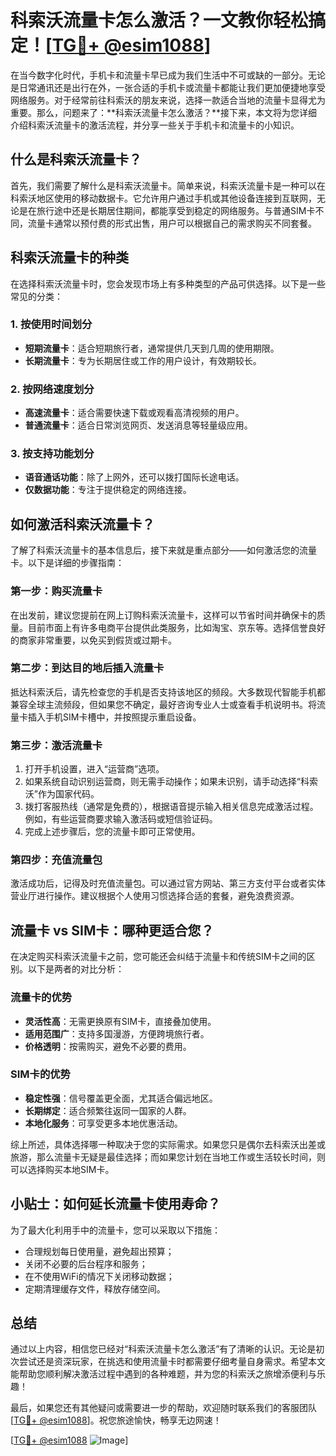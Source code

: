 # 科索沃流量卡怎么激活？一文教你轻松搞定！[[TG💪+ @esim1088](https://t.me/s/esim1088)]

在当今数字化时代，手机卡和流量卡早已成为我们生活中不可或缺的一部分。无论是日常通讯还是出行在外，一张合适的手机卡或流量卡都能让我们更加便捷地享受网络服务。对于经常前往科索沃的朋友来说，选择一款适合当地的流量卡显得尤为重要。那么，问题来了：**科索沃流量卡怎么激活？**接下来，本文将为您详细介绍科索沃流量卡的激活流程，并分享一些关于手机卡和流量卡的小知识。

## 什么是科索沃流量卡？

首先，我们需要了解什么是科索沃流量卡。简单来说，科索沃流量卡是一种可以在科索沃地区使用的移动数据卡。它允许用户通过手机或其他设备连接到互联网，无论是在旅行途中还是长期居住期间，都能享受到稳定的网络服务。与普通SIM卡不同，流量卡通常以预付费的形式出售，用户可以根据自己的需求购买不同套餐。

## 科索沃流量卡的种类

在选择科索沃流量卡时，您会发现市场上有多种类型的产品可供选择。以下是一些常见的分类：

### 1. 按使用时间划分
- **短期流量卡**：适合短期旅行者，通常提供几天到几周的使用期限。
- **长期流量卡**：专为长期居住或工作的用户设计，有效期较长。

### 2. 按网络速度划分
- **高速流量卡**：适合需要快速下载或观看高清视频的用户。
- **普通流量卡**：适合日常浏览网页、发送消息等轻量级应用。

### 3. 按支持功能划分
- **语音通话功能**：除了上网外，还可以拨打国际长途电话。
- **仅数据功能**：专注于提供稳定的网络连接。

## 如何激活科索沃流量卡？

了解了科索沃流量卡的基本信息后，接下来就是重点部分——如何激活您的流量卡。以下是详细的步骤指南：

### 第一步：购买流量卡
在出发前，建议您提前在网上订购科索沃流量卡，这样可以节省时间并确保卡的质量。目前市面上有许多电商平台提供此类服务，比如淘宝、京东等。选择信誉良好的商家非常重要，以免买到假货或过期卡。

### 第二步：到达目的地后插入流量卡
抵达科索沃后，请先检查您的手机是否支持该地区的频段。大多数现代智能手机都兼容全球主流频段，但如果您不确定，最好咨询专业人士或查看手机说明书。将流量卡插入手机SIM卡槽中，并按照提示重启设备。

### 第三步：激活流量卡
1. 打开手机设置，进入“运营商”选项。
2. 如果系统自动识别运营商，则无需手动操作；如果未识别，请手动选择“科索沃”作为国家代码。
3. 拨打客服热线（通常是免费的），根据语音提示输入相关信息完成激活过程。例如，有些运营商要求输入激活码或短信验证码。
4. 完成上述步骤后，您的流量卡即可正常使用。

### 第四步：充值流量包
激活成功后，记得及时充值流量包。可以通过官方网站、第三方支付平台或者实体营业厅进行操作。建议根据个人使用习惯选择合适的套餐，避免浪费资源。

## 流量卡 vs SIM卡：哪种更适合您？

在决定购买科索沃流量卡之前，您可能还会纠结于流量卡和传统SIM卡之间的区别。以下是两者的对比分析：

### 流量卡的优势
- **灵活性高**：无需更换原有SIM卡，直接叠加使用。
- **适用范围广**：支持多国漫游，方便跨境旅行者。
- **价格透明**：按需购买，避免不必要的费用。

### SIM卡的优势
- **稳定性强**：信号覆盖更全面，尤其适合偏远地区。
- **长期绑定**：适合频繁往返同一国家的人群。
- **本地化服务**：可享受更多本地优惠活动。

综上所述，具体选择哪一种取决于您的实际需求。如果您只是偶尔去科索沃出差或旅游，那么流量卡无疑是最佳选择；而如果您计划在当地工作或生活较长时间，则可以选择购买本地SIM卡。

## 小贴士：如何延长流量卡使用寿命？

为了最大化利用手中的流量卡，您可以采取以下措施：
- 合理规划每日使用量，避免超出预算；
- 关闭不必要的后台程序和服务；
- 在不使用WiFi的情况下关闭移动数据；
- 定期清理缓存文件，释放存储空间。

## 总结

通过以上内容，相信您已经对“科索沃流量卡怎么激活”有了清晰的认识。无论是初次尝试还是资深玩家，在挑选和使用流量卡时都需要仔细考量自身需求。希望本文能帮助您顺利解决激活过程中遇到的各种难题，并为您的科索沃之旅增添便利与乐趣！

最后，如果您还有其他疑问或需要进一步的帮助，欢迎随时联系我们的客服团队[[TG💪+ @esim1088](https://t.me/s/esim1088)]。祝您旅途愉快，畅享无边网速！

[[TG💪+ @esim1088](https://t.me/s/esim1088) ![Image](https://i.postimg.cc/4NQfJmqS/Snipaste-2025-05-13-00-14-12.png)]